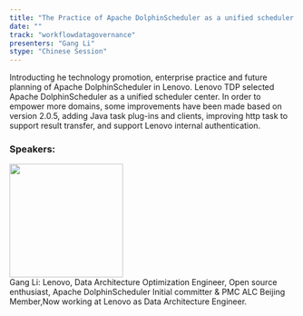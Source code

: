```yaml
---
title: "The Practice of Apache DolphinScheduler as a unified scheduler center in Lenovo"
date: "" 
track: "workflowdatagovernance"
presenters: "Gang Li"
stype: "Chinese Session"
---
```

Introducting he technology promotion, enterprise practice and future planning of Apache DolphinScheduler in Lenovo.
Lenovo TDP selected Apache DolphinScheduler as a unified scheduler center. 
In order to empower more domains, some improvements have been made based on version 2.0.5, adding Java task plug-ins and clients, improving http task to support result transfer, and support Lenovo internal authentication.
 ### Speakers: 
 <img src="images/speaker/1162.png" width="200" /><br>Gang Li: Lenovo, Data Architecture Optimization Engineer, Open source enthusiast, Apache DolphinScheduler Initial committer & PMC
ALC Beijing Member,Now working at Lenovo as Data Architecture Engineer.
 